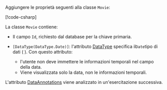 Aggiungere le proprietà seguenti alla classe `Movie`:

[!code-csharp[](~/tutorials/first-mvc-app/start-mvc/sample/MvcMovie22/Models/Movie.cs?name=snippet1)]

La classe `Movie` contiene:

* Il campo `Id`, richiesto dal database per la chiave primaria.
* `[DataType(DataType.Date)]`: l'attributo [DataType](/dotnet/api/microsoft.aspnetcore.mvc.dataannotations.internal.datatypeattributeadapter) specifica il`Date`tipo di dati ( ). Con questo attributo:

  * l'utente non deve immettere le informazioni temporali nel campo della data.
  * Viene visualizzata solo la data, non le informazioni temporali.

L'attributo [DataAnnotations](/dotnet/api/system.componentmodel.dataannotations) viene analizzato in un'esercitazione successiva.